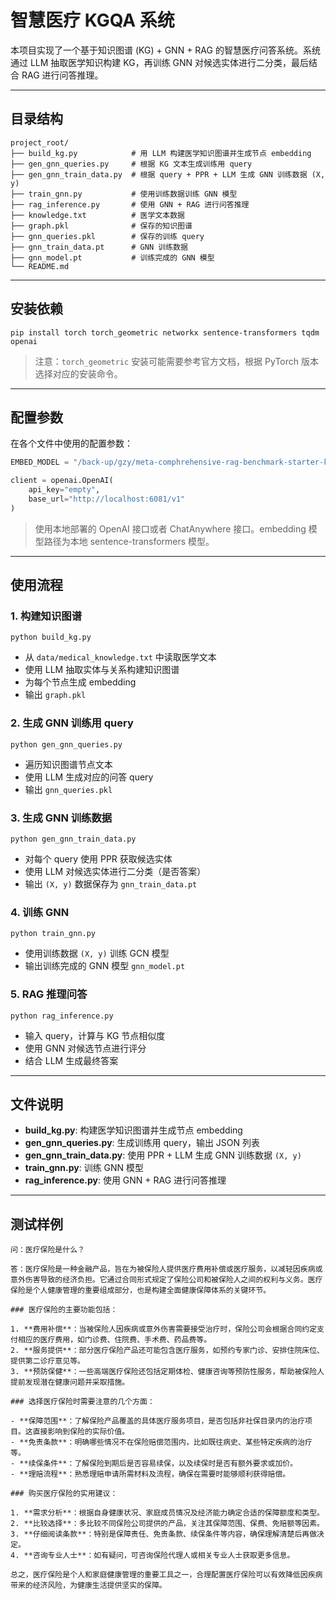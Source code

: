 # 智慧医疗 KGQA 系统

本项目实现了一个基于知识图谱 (KG) + GNN + RAG 的智慧医疗问答系统。系统通过 LLM 抽取医学知识构建 KG，再训练 GNN 对候选实体进行二分类，最后结合 RAG 进行问答推理。

---

## 目录结构

```
project_root/
├── build_kg.py            # 用 LLM 构建医学知识图谱并生成节点 embedding
├── gen_gnn_queries.py     # 根据 KG 文本生成训练用 query
├── gen_gnn_train_data.py  # 根据 query + PPR + LLM 生成 GNN 训练数据 (X, y)
├── train_gnn.py           # 使用训练数据训练 GNN 模型
├── rag_inference.py       # 使用 GNN + RAG 进行问答推理
├── knowledge.txt          # 医学文本数据
├── graph.pkl              # 保存的知识图谱
├── gnn_queries.pkl        # 保存的训练 query
├── gnn_train_data.pt      # GNN 训练数据
├── gnn_model.pt           # 训练完成的 GNN 模型
└── README.md
```

---

## 安装依赖

```
pip install torch torch_geometric networkx sentence-transformers tqdm openai
```

> 注意：`torch_geometric` 安装可能需要参考官方文档，根据 PyTorch 版本选择对应的安装命令。

---

## 配置参数

在各个文件中使用的配置参数：

```python
EMBED_MODEL = "/back-up/gzy/meta-comphrehensive-rag-benchmark-starter-kit/models/sentence-transformers/all-MiniLM-L6-v2/"

client = openai.OpenAI(
    api_key="empty",
    base_url="http://localhost:6081/v1"
)
```

> 使用本地部署的 OpenAI 接口或者 ChatAnywhere 接口。embedding 模型路径为本地 sentence-transformers 模型。

---

## 使用流程

### 1. 构建知识图谱

```
python build_kg.py
```

* 从 `data/medical_knowledge.txt` 中读取医学文本
* 使用 LLM 抽取实体与关系构建知识图谱
* 为每个节点生成 embedding
* 输出 `graph.pkl`

### 2. 生成 GNN 训练用 query

```
python gen_gnn_queries.py
```

* 遍历知识图谱节点文本
* 使用 LLM 生成对应的问答 query
* 输出 `gnn_queries.pkl`

### 3. 生成 GNN 训练数据

```
python gen_gnn_train_data.py
```

* 对每个 query 使用 PPR 获取候选实体
* 使用 LLM 对候选实体进行二分类（是否答案）
* 输出 `(X, y)` 数据保存为 `gnn_train_data.pt`

### 4. 训练 GNN

```
python train_gnn.py
```

* 使用训练数据 `(X, y)` 训练 GCN 模型
* 输出训练完成的 GNN 模型 `gnn_model.pt`

### 5. RAG 推理问答

```
python rag_inference.py
```

* 输入 query，计算与 KG 节点相似度
* 使用 GNN 对候选节点进行评分
* 结合 LLM 生成最终答案

---

## 文件说明

* **build_kg.py**: 构建医学知识图谱并生成节点 embedding
* **gen_gnn_queries.py**: 生成训练用 query，输出 JSON 列表
* **gen_gnn_train_data.py**: 使用 PPR + LLM 生成 GNN 训练数据 `(X, y)`
* **train_gnn.py**: 训练 GNN 模型
* **rag_inference.py**: 使用 GNN + RAG 进行问答推理

---


## 测试样例

```
问：医疗保险是什么？
```
```
答：医疗保险是一种金融产品，旨在为被保险人提供医疗费用补偿或医疗服务，以减轻因疾病或意外伤害导致的经济负担。它通过合同形式规定了保险公司和被保险人之间的权利与义务。医疗保险是个人健康管理的重要组成部分，也是构建全面健康保障体系的关键环节。

### 医疗保险的主要功能包括：

1. **费用补偿**：当被保险人因疾病或意外伤害需要接受治疗时，保险公司会根据合同约定支付相应的医疗费用，如门诊费、住院费、手术费、药品费等。
2. **服务提供**：部分医疗保险产品还可能包含医疗服务，如预约专家门诊、安排住院床位、提供第二诊疗意见等。
3. **预防保健**：一些高端医疗保险还包括定期体检、健康咨询等预防性服务，帮助被保险人提前发现潜在健康问题并采取措施。

### 选择医疗保险时需要注意的几个方面：

- **保障范围**：了解保险产品覆盖的具体医疗服务项目，是否包括非社保目录内的治疗项目。这直接影响到保险的实际价值。
- **免责条款**：明确哪些情况不在保险赔偿范围内，比如既往病史、某些特定疾病的治疗等。
- **续保条件**：了解保险到期后是否容易续保，以及续保时是否有额外要求或加价。
- **理赔流程**：熟悉理赔申请所需材料及流程，确保在需要时能够顺利获得赔偿。

### 购买医疗保险的实用建议：

1. **需求分析**：根据自身健康状况、家庭成员情况及经济能力确定合适的保障额度和类型。
2. **比较选择**：多比较不同保险公司提供的产品，关注其保障范围、保费、免赔额等因素。
3. **仔细阅读条款**：特别是保障责任、免责条款、续保条件等内容，确保理解清楚后再做决定。
4. **咨询专业人士**：如有疑问，可咨询保险代理人或相关专业人士获取更多信息。

总之，医疗保险是个人和家庭健康管理的重要工具之一，合理配置医疗保险可以有效降低因疾病带来的经济风险，为健康生活提供坚实的保障。
```
